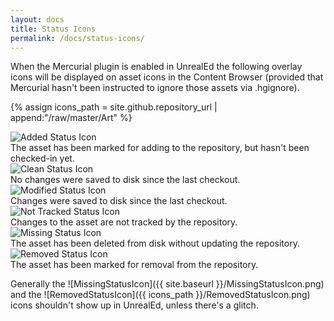 ```yaml
---
layout: docs
title: Status Icons
permalink: /docs/status-icons/
---
```


When the Mercurial plugin is enabled in UnrealEd the following overlay icons will be displayed on asset icons in the Content Browser (provided that Mercurial hasn't been instructed to ignore those assets via .hgignore).

{% assign icons_path = site.github.repository_url | append:"/raw/master/Art" %}

<div class="row">
	<div class="col-md-4">
		<div class="thumbnail">
			<img src="{{ icons_path }}/AddedStatusIcon.png" alt="Added Status Icon">
			<div class="caption">The asset has been marked for adding to the repository, but hasn't been checked-in yet.</div>
		</div>
	</div>
	<div class="col-md-4">
		<div class="thumbnail">
			<img src="{{ icons_path }}/CleanStatusIcon.png" alt="Clean Status Icon">
			<div class="caption">No changes were saved to disk since the last checkout.</div>
		</div>
	</div>
	<div class="col-md-4">
		<div class="thumbnail">
			<img src="{{ icons_path }}/ModifiedStatusIcon.png" alt="Modified Status Icon"> 
			<div class="caption">Changes were saved to disk since the last checkout.</div>
		</div>
	</div>
</div>
<div class="row">
	<div class="col-md-4">
		<div class="thumbnail">
			<img src="{{ icons_path }}/NotTrackedStatusIcon.png" alt="Not Tracked Status Icon"> 
			<div class="caption">Changes to the asset are not tracked by the repository.</div>
		</div>
	</div>
	<div class="col-md-4">
		<div class="thumbnail">
			<img src="{{ icons_path }}/MissingStatusIcon.png" alt="Missing Status Icon">
			<div class="caption">The asset has been deleted from disk without updating the repository.</div>
		</div>
	</div>
	<div class="col-md-4">
		<div class="thumbnail">
			<img src="{{ icons_path }}/RemovedStatusIcon.png" alt="Removed Status Icon">
			<div class="caption">The asset has been marked for removal from the repository.</div>
		</div>
	</div>
</div>

Generally the ![MissingStatusIcon]({{ site.baseurl }}/MissingStatusIcon.png) and the ![RemovedStatusIcon]({{ icons_path }}/RemovedStatusIcon.png) icons shouldn't show up in UnrealEd, unless there's a glitch.